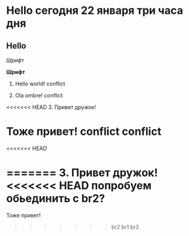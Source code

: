 # Hello  сегодня 22 января три часа дня

## Hello

*Шрифт*

**Шрифт**


1. Hello world! conflict

2. Ola ombre! conflict

<<<<<<< HEAD
3. Привет дружок!

Тоже привет!
conflict conflict
=======
<<<<<<< HEAD

=======
3. Привет дружок!
<<<<<<< HEAD
 попробуем обьединить с br2?
=======

Тоже привет!
>>>>>>> br2
>>>>>>> br1
>>>>>>> br3
